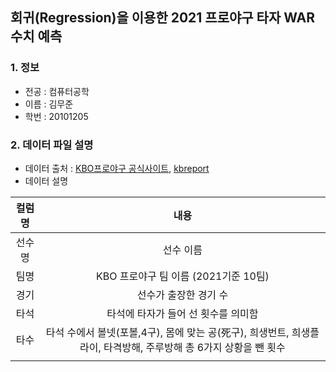 ## 회귀(Regression)을 이용한 2021 프로야구 타자 WAR 수치 예측
### 1. 정보
  * 전공 : 컴퓨터공학
  * 이름 : 김무준
  * 학번 : 20101205

### 2. 데이터 파일 설명
  * 데이터 출처 : [KBO프로야구 공식사이트](https://www.koreabaseball.com/Record/Player/HitterBasic/BasicOld.aspx?sort=HRA_RT), [kbreport](http://www.kbreport.com/leader/main)
  * 데이터 설명 <br>


|컬럼명|내용|
|:---:|:---:|
|선수명|선수 이름|
|팀명|KBO 프로야구 팀 이름 (2021기준 10팀)|
|경기|선수가 출장한 경기 수|
|타석|타석에 타자가 들어 선 횟수를 의미함|
|타수|타석 수에서 볼넷(포볼,4구), 몸에 맞는 공(死구), 희생번트, 희생플라이, 타격방해, 주루방해 총 6가지 상황을 뺀 횟수|
|||
